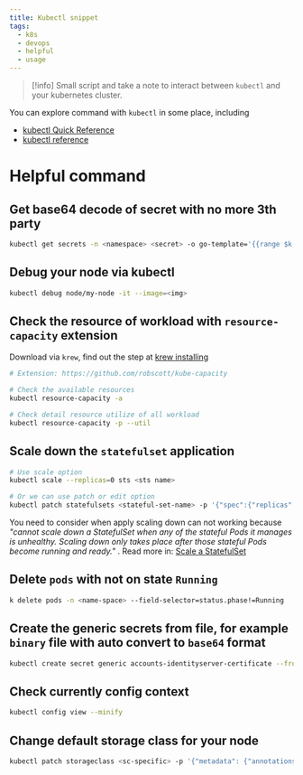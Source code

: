 ```yaml
---
title: Kubectl snippet
tags:
  - k8s
  - devops
  - helpful
  - usage
---
```

>[!info]
>Small script and take a note to interact between `kubectl` and your kubernetes cluster.

You can explore command with `kubectl` in some place, including

- [kubectl Quick Reference](https://kubernetes.io/docs/reference/kubectl/quick-reference/)
- [kubectl reference](https://kubernetes.io/docs/reference/kubectl/generated/)
# Helpful command

## Get base64 decode of secret with no more 3th party

```bash
kubectl get secrets -n <namespace> <secret> -o go-template='{{range $k,$v := .data}}{{"### "}}{{$k}}{{"\n"}}{{$v|base64decode}}{{"\n\n"}}{{end}}'
```

## Debug your node via kubectl

```bash
kubectl debug node/my-node -it --image=<img>
```

## Check the resource of workload with `resource-capacity` extension

Download via `krew`, find out the step at [krew installing](https://krew.sigs.k8s.io/docs/user-guide/setup/install/)

```bash
# Extension: https://github.com/robscott/kube-capacity

# Check the available resources
kubectl resource-capacity -a

# Check detail resource utilize of all workload
kubectl resource-capacity -p --util
```

## Scale down the `statefulset` application

```bash
# Use scale option
kubectl scale --replicas=0 sts <sts name>

# Or we can use patch or edit option
kubectl patch statefulsets <stateful-set-name> -p '{"spec":{"replicas":<new-replicas>}}'
```

You need to consider when apply scaling down can not working because *"cannot scale down a StatefulSet when any of the stateful Pods it manages is unhealthy. Scaling down only takes place after those stateful Pods become running and ready."* . Read more in: [Scale a StatefulSet](https://kubernetes.io/docs/tasks/run-application/scale-stateful-set/#troubleshooting)

## Delete `pods` with not on state `Running`

```bash
k delete pods -n <name-space> --field-selector=status.phase!=Running
```

## Create the generic secrets from file, for example `binary` file with auto convert to `base64` format

```bash
kubectl create secret generic accounts-identityserver-certificate --from-file=certificate.pfx --dry-run=client -o yaml > certificate_sec.yaml 
```

## Check currently config context 

```bash
kubectl config view --minify
```

## Change default storage class for your node

```bash
kubectl patch storageclass <sc-specific> -p '{"metadata": {"annotations":{"storageclass.kubernetes.io/is-default-class":"true"}}}'
```